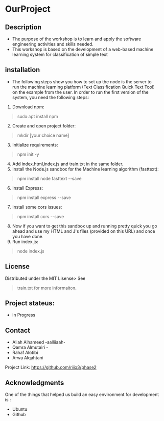 # OurProject

## Description 
* The purpose of the workshop is to learn and apply the software engineering activities and skills needed.
* This workshop is based on the development of a web-based machine learning system for classification of simple text



## installation
* The following steps show you how to set up the node is the server to run the machine learning platform
 (Text Classification Quick Text Tool) on the example from the user.  In order to run the first version of the system, you need the following steps:
1. Download npm:
>  sudo apt install npm
2. Create and open project folder:
> mkdir [your choice name]
3. Initialize requirements:
> npm init -y 
4. Add index.html,index.js and train.txt in the same folder.
5. Install the Node.js sandbox for the Machine learning algorithm (fasttext):
> npm install node fasttext --save
6. Install Express:
> npm install express --save
7. Install some cors issues:
> npm install cors --save
8. Now if you want to get this sandbox up and running pretty quick you go ahead and use my 
HTML and J's files (provided on this URL) and once you have done. 
9. Run index.js:
> node index.js


## License
Distributed under the MIT Lisense> See 
>train.txt
 for more informaiton.




## Project stateus:
* in Progress

## Contact 
* Aliah Alhameed -aalliiaah-
* Qamra Almutairi - 
* Rahaf Alotibi
* Arwa Alqahtani 

Project Link:
https://github.com/riiix3/phase2


## Acknowledgments
One of the things that helped us build an easy environment for development is :
* Ubuntu
* Github

